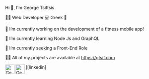    Hi 👋, I'm George Tsiftsis

🚶🏻 Web Developer 💻  Greek 🌊

🔭 I’m currently working on the development of a fitness mobile app!

🌱 I’m currently learning Node Js and GraphQL

🤝 I’m currently seeking a Front-End  Role

🧑‍💻 All of my projects are available at https://gtsif.com
<a >

<a href="mailto:gtsiff@gmail.com" > <img
align="left"
alt="George Tsiftsis GMail"
width="30px"
src="https://image.flaticon.com/icons/png/512/732/732200.png" />
   </a>
<a> 
   <img
align="left"
alt="George Tsiftsis LinkedIn"
width="30px"
src="https://image.flaticon.com/icons/png/512/174/174857.png" />
   ][linkedin] </a>

<!---
GeorgeTsiftsis/GeorgeTsiftsis is a ✨ special ✨ repository because its `README.md` (this file) appears on your GitHub profile.
You can click the Preview link to take a look at your changes.
--->
